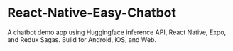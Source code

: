 # React-Native-Easy-Chatbot

A chatbot demo app using Huggingface inference API, React Native, Expo, and Redux Sagas. Build for Android, iOS, and Web.
